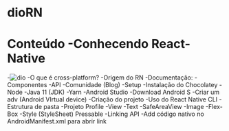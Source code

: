 # dioRN
# Conteúdo -Conhecendo React-Native
-![dio](https://user-images.githubusercontent.com/105023252/174688534-6e7db6f6-6834-4b0b-a2f9-70c25ac1b03f.png)
-O que é cross-platform?
-Origem do RN
-Documentação:
-Componentes
-API
-Comunidade (Blog)
-Setup
-Instalação do Chocolatey
-Node
-Java 11 (JDK)
-Yarn
-Android Studio -Download Android S -Criar um adv (Android VIrtual device) -Criação do projeto
-Uso do React Native CLI
-Estrutura de pasta
-Projeto Profile
-View
-Text
-SafeAreaView
-Image
-Flex-Box
-Style (StyleSheet)
Pressable
-Linking API
-Add código nativo no AndroidManifest.xml para abrir link
